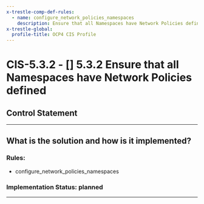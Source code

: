 ```yaml
---
x-trestle-comp-def-rules:
  - name: configure_network_policies_namespaces
    description: Ensure that all Namespaces have Network Policies defined
x-trestle-global:
  profile-title: OCP4 CIS Profile
---
```


# CIS-5.3.2 - \[\] 5.3.2 Ensure that all Namespaces have Network Policies defined

## Control Statement

______________________________________________________________________

## What is the solution and how is it implemented?

<!-- For implementation status enter one of: implemented, partial, planned, alternative, not-applicable -->

<!-- Note that the list of rules under ### Rules: is read-only and changes will not be captured after assembly to JSON -->

### Rules:

  - configure_network_policies_namespaces

### Implementation Status: planned

______________________________________________________________________
